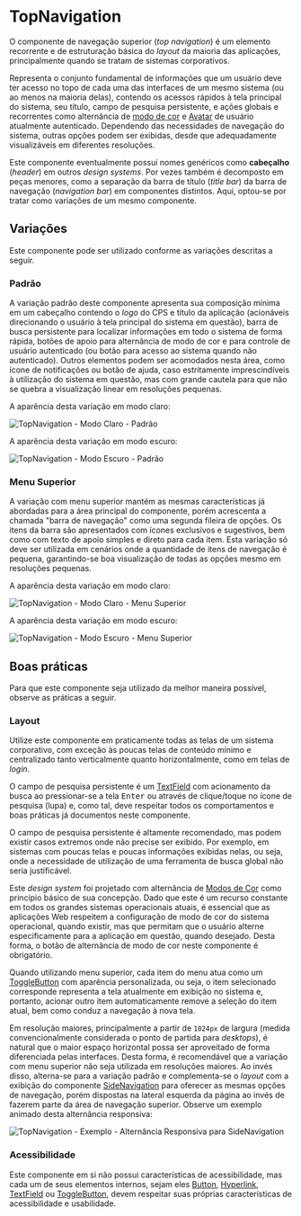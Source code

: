 # TopNavigation

O componente de navegação superior (_top navigation_) é um elemento recorrente e de estruturação básica do _layout_ da maioria das aplicações, principalmente quando se tratam de sistemas corporativos.

Representa o conjunto fundamental de informações que um usuário deve ter acesso no topo de cada uma das interfaces de um mesmo sistema (ou ao menos na maioria delas), contendo os acessos rápidos à tela principal do sistema, seu título, campo de pesquisa persistente, e ações globais e recorrentes como alternância de [modo de cor](../guia-visual/cores.md#modos-de-cor) e [Avatar](./avatar.md) de usuário atualmente autenticado. Dependendo das necessidades de navegação do sistema, outras opções podem ser exibidas, desde que adequadamente visualizáveis em diferentes resoluções.

Este componente eventualmente possui nomes genéricos como **cabeçalho** (_header_) em outros _design systems_. Por vezes também é decomposto em peças menores, como a separação da barra de título (_title bar_) da barra de navegação (_navigation bar_) em componentes distintos. Aqui, optou-se por tratar como variações de um mesmo componente.

## Variações

Este componente pode ser utilizado conforme as variações descritas a seguir.

### Padrão

A variação padrão deste componente apresenta sua composição mínima em um cabeçalho contendo o _logo_ do CPS e título da aplicação (acionáveis direcionando o usuário à tela principal do sistema em questão), barra de busca persistente para localizar informações em todo o sistema de forma rápida, botões de apoio para alternância de modo de cor e para controle de usuário autenticado (ou botão para acesso ao sistema quando não autenticado). Outros elementos podem ser acomodados nesta área, como ícone de notificações ou botão de ajuda, caso estritamente imprescindíveis à utilização do sistema em questão, mas com grande cautela para que não se quebra a visualização linear em resoluções pequenas.

A aparência desta variação em modo claro:

![TopNavigation - Modo Claro - Padrão](~@source/assets/images/component-topnavigation-light-standard.png)

A aparência desta variação em modo escuro:

![TopNavigation - Modo Escuro - Padrão](~@source/assets/images/component-topnavigation-dark-standard.png)

### Menu Superior

A variação com menu superior mantém as mesmas características já abordadas para a área principal do componente, porém acrescenta a chamada "barra de navegação" como uma segunda fileira de opções. Os itens da barra são apresentados com ícones exclusivos e sugestivos, bem como com texto de apoio simples e direto para cada item. Esta variação só deve ser utilizada em cenários onde a quantidade de itens de navegação é pequena, garantindo-se boa visualização de todas as opções mesmo em resoluções pequenas.

A aparência desta variação em modo claro:

![TopNavigation - Modo Claro - Menu Superior](~@source/assets/images/component-topnavigation-light-topmenu.png)

A aparência desta variação em modo escuro:

![TopNavigation - Modo Escuro - Menu Superior](~@source/assets/images/component-topnavigation-dark-topmenu.png)

## Boas práticas

Para que este componente seja utilizado da melhor maneira possível, observe as práticas a seguir.

### Layout

Utilize este componente em praticamente todas as telas de um sistema corporativo, com exceção às poucas telas de conteúdo mínimo e centralizado tanto verticalmente quanto horizontalmente, como em telas de _login_.

O campo de pesquisa persistente é um [TextField](./text-field.md) com acionamento da busca ao pressionar-se a tela <kbd>Enter</kbd> ou através de clique/toque no ícone de pesquisa (lupa) e, como tal, deve respeitar todos os comportamentos e boas práticas já documentos neste componente.

O campo de pesquisa persistente é altamente recomendado, mas podem existir casos extremos onde não precise ser exibido. Por exemplo, em sistemas com poucas telas e poucas informações exibidas nelas, ou seja, onde a necessidade de utilização de uma ferramenta de busca global não seria justificável.

Este _design system_ foi projetado com alternância de [Modos de Cor](../guia-visual/cores.md#modos-de-cor) como princípio básico de sua concepção. Dado que este é um recurso constante em todos os grandes sistemas operacionais atuais, é essencial que as aplicações Web respeitem a configuração de modo de cor do sistema operacional, quando existir, mas que permitam que o usuário alterne especificamente para a aplicação em questão, quando desejado. Desta forma, o botão de alternância de modo de cor neste componente é obrigatório.

Quando utilizando menu superior, cada item do menu atua como um [ToggleButton](./toggle-button.md) com aparência personalizada, ou seja, o item selecionado corresponde representa a tela atualmente em exibição no sistema e, portanto, acionar outro item automaticamente remove a seleção do item atual, bem como conduz a navegação à nova tela.

Em resolução maiores, principalmente a partir de `1024px` de largura (medida convencionalmente considerada o ponto de partida para _desktops_), é natural que o maior espaço horizontal possa ser aproveitado de forma diferenciada pelas interfaces. Desta forma, é recomendável que a variação com menu superior não seja utilizada em resoluções maiores. Ao invés disso, alterna-se para a variação padrão e complementa-se o _layout_ com a exibição do componente [SideNavigation](./side-navigation.md) para oferecer as mesmas opções de navegação, porém dispostas na lateral esquerda da página ao invés de fazerem parte da área de navegação superior. Observe um exemplo animado desta alternância responsiva:

![TopNavigation - Exemplo - Alternância Responsiva para SideNavigation](~@source/assets/images/component-topnavigation-responsive-sample.gif)

### Acessibilidade

Este componente em si não possui características de acessibilidade, mas cada um de seus elementos internos, sejam eles [Button](./button.md), [Hyperlink](./hyperlink.md), [TextField](./text-field.md) ou [ToggleButton](./toggle-button.md), devem respeitar suas próprias características de acessibilidade e usabilidade.
